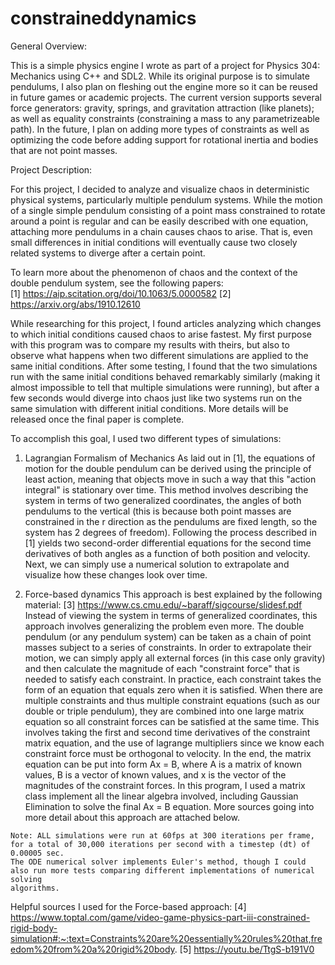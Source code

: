 # constraineddynamics

General Overview:

This is a simple physics engine I wrote as part of a project for Physics 304: Mechanics using C++ and SDL2. While its original purpose is to simulate 
pendulums, I also plan on fleshing out the engine more so it can be reused in future games or academic projects. The current version supports several
force generators: gravity, springs, and gravitation attraction (like planets); as well as equality constraints (constraining a mass to any parametrizeable
path). In the future, I plan on adding more types of constraints as well as optimizing the code before adding support for rotational inertia and bodies 
that are not point masses.


Project Description:

For this project, I decided to analyze and visualize chaos in deterministic physical systems, particularly multiple pendulum systems. While the motion of a
single simple pendulum consisting of a point mass constrained to rotate around a point is regular and can be easily described with one equation, attaching 
more pendulums in a chain causes chaos to arise. That is, even small differences in initial conditions will eventually cause two closely related systems to 
diverge after a certain point.

To learn more about the phenomenon of chaos and the context of the double pendulum system, see the following papers:  
  [1] https://aip.scitation.org/doi/10.1063/5.0000582
  [2] https://arxiv.org/abs/1910.12610
  
While researching for this project, I found articles analyzing which changes to which initial conditions caused chaos to arise fastest. My first purpose 
with this program was to compare my results with theirs, but also to observe what happens when two different simulations are applied to the same initial 
conditions. After some testing, I found that the two simulations run with the same initial conditions behaved remarkably similarly (making it almost 
impossible to tell that multiple simulations were running), but after a few seconds would diverge into chaos just like two systems run on the same 
simulation with different initial conditions. More details will be released once the final paper is complete.

To accomplish this goal, I used two different types of simulations:
  1. Lagrangian Formalism of Mechanics
    As laid out in [1], the equations of motion for the double pendulum can be derived using the principle of least action, meaning that objects move in 
    such a way that this "action integral" is stationary over time. This method involves describing the system in terms of two generalized coordinates, 
    the angles of both pendulums to the vertical (this is because both point masses are constrained in the r direction as the pendulums are fixed length,
    so the system has 2 degrees of freedom). Following the process described in [1] yields two second-order differential equations for the second time 
    derivatives of both angles as a function of both position and velocity. Next, we can simply use a numerical solution to extrapolate and visualize how 
    these changes look over time.
    
  2. Force-based dynamics
    This approach is best explained by the following material: [3] https://www.cs.cmu.edu/~baraff/sigcourse/slidesf.pdf
    Instead of viewing the system in terms of generalized coordinates, this approach involves generalizing the problem even more. The double pendulum (or 
    any pendulum system) can be taken as a chain of point masses subject to a series of constraints. In order to extrapolate their motion, we can simply 
    apply all external forces (in this case only gravity) and then calculate the magnitude of each "constraint force" that is needed to satisfy each 
    constraint. In practice, each constraint takes the form of an equation that equals zero when it is satisfied. When there are multiple constraints and
    thus multiple constraint equations (such as our double or triple pendulum), they are combined into one large matrix equation so all constraint forces 
    can be satisfied at the same time. This involves taking the first and second time derivatives of the constraint matrix equation, and the use of 
    lagrange multipliers since we know each constraint force must be orthogonal to velocity. In the end, the matrix equation can be put into form Ax = B, 
    where A is a matrix of known values, B is a vector of known values, and x is the vector of the magnitudes of the constraint forces. In this program, 
    I used a matrix class implement all the linear algebra involved, including Gaussian Elimination to solve the final Ax = B equation. More sources 
    going into more detail about this approach are attached below.
    
    Note: ALL simulations were run at 60fps at 300 iterations per frame, for a total of 30,000 iterations per second with a timestep (dt) of 0.00005 sec.   
    The ODE numerical solver implements Euler's method, though I could also run more tests comparing different implementations of numerical solving 
    algorithms.
    

Helpful sources I used for the Force-based approach:
[4] https://www.toptal.com/game/video-game-physics-part-iii-constrained-rigid-body-simulation#:~:text=Constraints%20are%20essentially%20rules%20that,freedom%20from%20a%20rigid%20body.
[5] https://youtu.be/TtgS-b191V0
